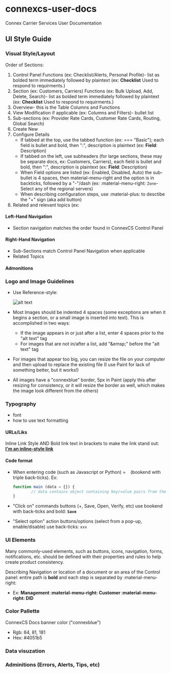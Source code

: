 # connexcs-user-docs
Connex Carrier Services User Documentation

## UI Style Guide

### Visual Style/Layout

Order of Sections:
1. Control Panel Functions (ex: Checklist/Alerts, Personal Profile)- list as bolded term immediately followed by plaintext (ex: **Checklist** Used to respond to requirments.)
3. Section (ex: Customers, Carriers) Functions (ex: Bulk Upload, Add, Delete, Search)- list as bolded term immediately followed by plaintext (ex: **Checklist** Used to respond to requirments.)
4. Overview- this is the Table Columns and Functions
2. View Modification if applicable (ex: Columns and Filters)- bullet list
5. Sub-sections (ex: Provider Rate Cards, Customer Rate Cards, Routing, Global Search)
7. Create New
6. Configure Details
    + If tabbed at the top, use the tabbed function (ex: === "Basic"); each field is bullet and bold, then ":", description is plaintext (ex: **Field**: Description)
    + If tabbed on the left, use subheaders (for large sections, these may be separate docs, ex: Customers, Carriers), each field is bullet and bold, then ":", description is plaintext (ex: **Field**: Description)
    + When Field options are listed (ex: Enabled, Disabled, Auto) the sub-bullet is 4 spaces, then material-menu-right and the option is in backticks, followed by a "-"/dash (ex:    :material-menu-right: `Zone`- Select any of the regional servers)
    + When describing configuration steps, use :material-plus: to desctibe the "+" sign (aka add button)
7. Related and relevant topics (ex:

#### Left-Hand Navigation
+ Section navigation matches the order found in ConnexCS Control Panel

#### Right-Hand Navigation
+ Sub-Sections match Control Panel Navigation when applicable
+ Related Topics

#### Admonitions

### Logo and Image Guidelines

+ Use Reference-style: 

    ![alt text][logo]

    [logo]: main/images/icon48.png "Logo Title Text 2"
    
+ Most Images should be indented 4 spaces (some exceptions are when it begins a section, or a small image is inserted into text). This is accomplished in two ways:
    + If the image appears in or just after a list, enter 4 spaces prior to the "alt text" tag
    + For images that are not in/after a list, add "\&emsp;" before the "alt text" tag
+ For images that appear too big, you can resize the file on your computer and then upload to replace the existing file (I use Paint for lack of something better, but it works!)
+ All images have a "connexblue" border, 5px in Paint (apply this after resizing for consistency, or it will resize the border as well, which makes the image look different from the others)

### Typography
- font
- how to use text formatting

#### URLs/Liks
Inline Link Style AND Bold link text in brackets to make the link stand out: [**I'm an inline-style link**](https://www.google.com)

#### Code format
+ When entering code (such as Javascript or Python) = ``` ``` (bookend with triple back-ticks). Ex:
    
    ``` js
    function main (data = {}) {
	        // data contains object containing key/value pairs from the form. 
    }
    ```

+ "Click on" commands buttons (+, Save, Open, Verify, etc) use bookend with back-ticks and bold: **`Save`**
+ "Select option" action buttons/options (select from a pop-up, enable/disable) use back-ticks: `xxx`


### UI Elements
Many commonly-used elements, such as buttons, icons, navigation, forms, notifications, etc. should be defined with their properties and rules to help create product consistency.

Describing Navigation or location of a document or an area of the Control panel: entire path is **bold** and each step is separated by \:material-menu-right\:
+ Ex: **Management :material-menu-right: Customer :material-menu-right: DID**

### Color Pallette
ConnexCS Docs banner color ("connexblue")
+ Rgb: 64, 81, 181
+ Hex: #4051b5


### Data visuzation

### Adminitions (Errors, Alerts, Tips, etc)

